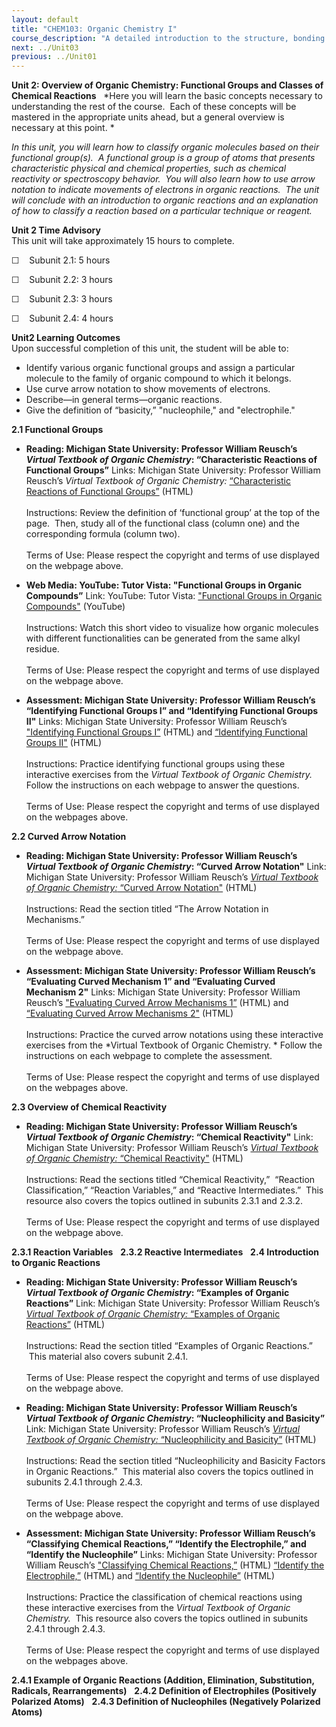 ```yaml
---
layout: default
title: "CHEM103: Organic Chemistry I"
course_description: "A detailed introduction to the structure, bonding and reactivity of organic molecules. Surveys valence bond theory and bonding, covalent bonding properties, including molecular geometries and polarity, resonance, functional groups, basic organic reactions, and nomenclature."
next: ../Unit03
previous: ../Unit01
---
```

**Unit 2: Overview of Organic Chemistry: Functional Groups and Classes
of Chemical Reactions** <span id="2"></span> 
*Here you will learn the basic concepts necessary to understanding the
rest of the course.  Each of these concepts will be mastered in the
appropriate units ahead, but a general overview is necessary at this
point. *  
  
 *In this unit, you will learn how to classify organic molecules based
on their functional group(s).  A functional group is a group of atoms
that presents characteristic physical and chemical properties, such as
chemical reactivity or spectroscopy behavior.  You will also learn how
to use arrow notation to indicate movements of electrons in organic
reactions.  The unit will conclude with an introduction to organic
reactions and an explanation of how to classify a reaction based on a
particular technique or reagent.*

**Unit 2 Time Advisory**  
This unit will take approximately 15 hours to complete.  
  
 ☐    Subunit 2.1: 5 hours  
  
 ☐    Subunit 2.2: 3 hours  
  
 ☐    Subunit 2.3: 3 hours  
  
 ☐    Subunit 2.4: 4 hours

**Unit2 Learning Outcomes**  
Upon successful completion of this unit, the student will be able to:  
  
-   Identify various organic functional groups and assign a particular
    molecule to the family of organic compound to which it belongs.
-   Use curve arrow notation to show movements of electrons.
-   Describe—in general terms—organic reactions.
-   Give the definition of “basicity,” "nucleophile," and
    "electrophile." 

**2.1 Functional Groups** <span id="2.1"></span> 
-   **Reading: Michigan State University: Professor William Reusch’s
    *Virtual Textbook of Organic Chemistry*: “Characteristic Reactions
    of Functional Groups”**
    Links: Michigan State University: Professor William Reusch’s
    *Virtual Textbook of Organic Chemistry:* [“Characteristic Reactions
    of Functional
    Groups”](http://www2.chemistry.msu.edu/faculty/reusch/VirtTxtJml/functbl.htm)
    (HTML)  
        
     Instructions: Review the definition of ‘functional group’ at the
    top of the page.  Then, study all of the functional class (column
    one) and the corresponding formula (column two).  
        
     Terms of Use: Please respect the copyright and terms of use
    displayed on the webpage above.

-   **Web Media: YouTube: Tutor Vista: "Functional Groups in Organic
    Compounds”**
    Link: YouTube: Tutor Vista: ["Functional Groups in Organic
    Compounds"](http://www.youtube.com/watch?v=0IWTfOghyJg) (YouTube)  
        
     Instructions: Watch this short video to visualize how organic
    molecules with different functionalities can be generated from the
    same alkyl residue.  
        
     Terms of Use: Please respect the copyright and terms of use
    displayed on the webpage above.  

-   **Assessment: Michigan State University: Professor William Reusch’s
    “Identifying Functional Groups I” and “Identifying Functional Groups
    II"**
    Links: Michigan State University: Professor William Reusch’s
    ["Identifying Functional Groups
    I”](http://www2.chemistry.msu.edu/faculty/reusch/VirtTxtJml/Questions/General/functgrp2.htm)
    (HTML) and [“Identifying Functional Groups
    II"](http://www2.chemistry.msu.edu/faculty/reusch/VirtTxtJml/Questions/General/functgrp.htm)
    (HTML)  
        
     Instructions: Practice identifying functional groups using these
    interactive exercises from the *Virtual Textbook of Organic
    Chemistry.*  Follow the instructions on each webpage to answer the
    questions.  
        
     Terms of Use: Please respect the copyright and terms of use
    displayed on the webpages above.

**2.2 Curved Arrow Notation** <span id="2.2"></span> 
-   **Reading: Michigan State University: Professor William Reusch’s
    *Virtual Textbook of Organic Chemistry*: “Curved Arrow Notation"**
    Link: Michigan State University: Professor William Reusch’s
    [*Virtual Textbook of Organic* *Chemistry:* “Curved Arrow
    Notation"](http://www2.chemistry.msu.edu/faculty/reusch/VirtTxtJml/react1.htm#rx4b)
    (HTML)  
        
     Instructions: Read the section titled “The Arrow Notation in
    Mechanisms.”  
        
     Terms of Use: Please respect the copyright and terms of use
    displayed on the webpage above.

-   **Assessment: Michigan State University: Professor William Reusch’s
    “Evaluating Curved Mechanism 1” and “Evaluating Curved Mechanism
    2"**
    Links: Michigan State University: Professor William Reusch’s
    ["Evaluating Curved Arrow Mechanisms
    1”](http://www2.chemistry.msu.edu/faculty/reusch/VirtTxtJml/Questions/MOLEDITOR/mechprb2.htm)
    (HTML) and [“Evaluating Curved Arrow Mechanisms
    2"](http://www2.chemistry.msu.edu/faculty/reusch/VirtTxtJml/Questions/MOLEDITOR/mechprb3.htm)
    (HTML)  
        
     Instructions: Practice the curved arrow notations using these
    interactive exercises from the *Virtual Textbook of Organic
    Chemistry. * Follow the instructions on each webpage to complete the
    assessment.  
        
     Terms of Use: Please respect the copyright and terms of use
    displayed on the webpages above.

**2.3 Overview of Chemical Reactivity** <span id="2.3"></span> 
-   **Reading: Michigan State University: Professor William Reusch’s
    *Virtual Textbook of Organic Chemistry*: “Chemical Reactivity"**
    Link: Michigan State University: Professor William Reusch’s
    [*Virtual Textbook of Organic Chemistry:* “Chemical
    Reactivity"](http://www2.chemistry.msu.edu/faculty/reusch/VirtTxtJml/react1.htm#rx1)
    (HTML)  
        
     Instructions: Read the sections titled “Chemical Reactivity,” 
    “Reaction Classification,” “Reaction Variables,” and “Reactive
    Intermediates.”  This resource also covers the topics outlined in
    subunits 2.3.1 and 2.3.2.  
        
     Terms of Use: Please respect the copyright and terms of use
    displayed on the webpage above.  

**2.3.1 Reaction Variables** <span id="2.3.1"></span> 
**2.3.2 Reactive Intermediates** <span id="2.3.2"></span> 
**2.4 Introduction to Organic Reactions** <span id="2.4"></span> 
-   **Reading: Michigan State University: Professor William Reusch’s
    *Virtual Textbook of Organic Chemistry*: “Examples of Organic
    Reactions”**
    Link: Michigan State University: Professor William Reusch’s
    [*Virtual Textbook of Organic* *Chemistry:* “Examples of Organic
    Reactions”](http://www2.chemistry.msu.edu/faculty/reusch/VirtTxtJml/react2.htm#rx5)
    (HTML)  
        
     Instructions: Read the section titled “Examples of Organic
    Reactions.”  This material also covers subunit 2.4.1.  
        
     Terms of Use: Please respect the copyright and terms of use
    displayed on the webpage above.  

-   **Reading: Michigan State University: Professor William Reusch’s
    *Virtual Textbook of Organic Chemistry*: “Nucleophilicity and
    Basicity”**
    Link: Michigan State University: Professor William Reusch’s
    [*Virtual Textbook of Organic Chemistry:* “Nucleophilicity and
    Basicity”](http://www2.chemistry.msu.edu/faculty/reusch/VirtTxtJml/react3.htm#rx10)
    (HTML)  
        
     Instructions: Read the section titled “Nucleophilicity and Basicity
    Factors in Organic Reactions.”  This material also covers the topics
    outlined in subunits 2.4.1 through 2.4.3.  
        
     Terms of Use: Please respect the copyright and terms of use
    displayed on the webpage above.  

-   **Assessment: Michigan State University: Professor William Reusch’s
    “Classifying Chemical Reactions,” “Identify the Electrophile,” and
    “Identify the Nucleophile”**
    Links: Michigan State University: Professor William Reusch’s
    ["Classifying Chemical
    Reactions,”](http://www2.chemistry.msu.edu/faculty/reusch/VirtTxtJml/Questions/General/react1.htm)
    (HTML) [“Identify the
    Electrophile,”](http://www2.chemistry.msu.edu/faculty/reusch/VirtTxtJml/Questions/Match/match6.htm)
    (HTML) and [“Identify the
    Nucleophile”](http://www2.chemistry.msu.edu/faculty/reusch/VirtTxtJml/Questions/Match/match6n.htm)
    (HTML)  
        
     Instructions: Practice the classification of chemical reactions
    using these interactive exercises from the *Virtual Textbook of
    Organic Chemistry.*  This resource also covers the topics outlined
    in subunits 2.4.1 through 2.4.3.  
        
     Terms of Use: Please respect the copyright and terms of use
    displayed on the webpages above.  

**2.4.1 Example of Organic Reactions (Addition, Elimination,
Substitution, Radicals, Rearrangements)** <span id="2.4.1"></span> 
**2.4.2 Definition of Electrophiles (Positively Polarized Atoms)** <span
id="2.4.2"></span> 
**2.4.3 Definition of Nucleophiles (Negatively Polarized Atoms)** <span
id="2.4.3"></span> 
